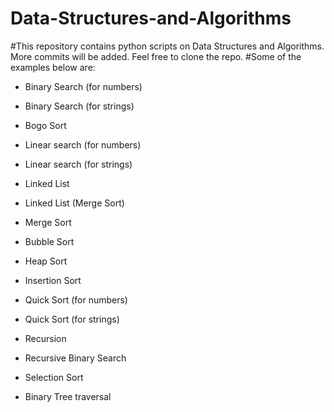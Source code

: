 # Data-Structures-and-Algorithms
#This repository contains python scripts on Data Structures and Algorithms. More commits will be added. Feel free to clone the repo.
#Some of the examples below are:

- Binary Search (for numbers)

- Binary Search (for strings)

- Bogo Sort

- Linear search (for numbers)

- Linear search (for strings)

- Linked List

- Linked List (Merge Sort)

- Merge Sort

- Bubble Sort

- Heap Sort

- Insertion Sort  

- Quick Sort (for numbers)

- Quick Sort (for strings)

- Recursion

- Recursive Binary Search

- Selection Sort

- Binary Tree traversal

